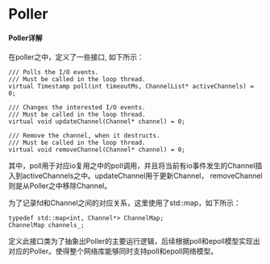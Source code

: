 ﻿# Poller
#### Poller详解
在poller之中，定义了一些接口, 如下所示：

```
/// Polls the I/O events.
/// Must be called in the loop thread.
virtual Timestamp poll(int timeoutMs, ChannelList* activeChannels) = 0;

/// Changes the interested I/O events.
/// Must be called in the loop thread.
virtual void updateChannel(Channel* channel) = 0;

/// Remove the channel, when it destructs.
/// Must be called in the loop thread.
virtual void removeChannel(Channel* channel) = 0;
```
其中，poll用于对应io复用之中的poll调用，并且将当前有io事件发生的Channel插入到activeChannels之中。updateChannel用于更新Channel， removeChannel则是从Poller之中移除Channel。

为了记录fd和Channel之间的对应关系，这里使用了std::map，如下所示：
```
typedef std::map<int, Channel*> ChannelMap;
ChannelMap channels_;
```

定义此接口类为了抽象出Poller的主要运行逻辑，后续根据poll和epoll模型实现出对应的Poller。使得整个网络库能够同时支持poll和epoll网络模型。


